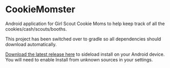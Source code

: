 CookieMomster
=========
Android application for Girl Scout Cookie Moms to help keep track of all the cookies/cash/scouts/booths.   

This project has been switched over to gradle so all dependencies should download automatically.  

<a href="https://github.com/kjstevo/CookieMom/releases">Download the latest release here</a> to sideload install on your Android device.  You will need to enable Install from unknown sources in your settings.







